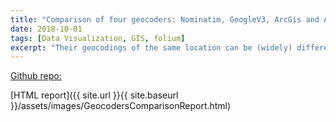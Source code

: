 ```yaml
---
title: "Comparison of four geocoders: Nominatim, GoogleV3, ArcGis and AzureMaps"
date: 2018-10-01
tags: [Data Visualization, GIS, folium]
excerpt: "Their geocodings of the same location can be (widely) different... "
---
```


[Github repo:](https://github.com/CatChenal/Geocoders_Comparison)

[HTML report]({{ site.url }}{{ site.baseurl }}/assets/images/GeocodersComparisonReport.html)

